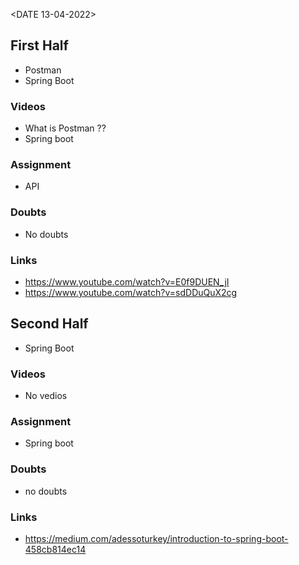 <DATE 13-04-2022>

## First Half
- Postman
- Spring Boot
### Videos
- What is Postman ??
- Spring boot

### Assignment 
- API

### Doubts
- No doubts
	
### Links
- https://www.youtube.com/watch?v=E0f9DUEN_jI
- https://www.youtube.com/watch?v=sdDDuQuX2cg

## Second Half
- Spring Boot

### Videos
- No vedios

### Assignment 
- Spring boot

### Doubts
- no doubts

### Links
- https://medium.com/adessoturkey/introduction-to-spring-boot-458cb814ec14
